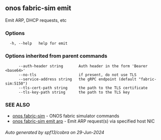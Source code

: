 <!--
SPDX-FileCopyrightText: 2019-present Open Networking Foundation <info@opennetworking.org>

SPDX-License-Identifier: Apache-2.0
-->

## onos fabric-sim emit

Emit ARP, DHCP requests, etc

### Options

```
  -h, --help   help for emit
```

### Options inherited from parent commands

```
      --auth-header string       Auth header in the form 'Bearer <base64>'
      --no-tls                   if present, do not use TLS
      --service-address string   the gRPC endpoint (default "fabric-sim:5150")
      --tls-cert-path string     the path to the TLS certificate
      --tls-key-path string      the path to the TLS key
```

### SEE ALSO

* [onos fabric-sim](onos_fabric-sim.md)	 - ONOS fabric simulator commands
* [onos fabric-sim emit arp](onos_fabric-sim_emit_arp.md)	 - Emit ARP request(s) via specified host NIC

###### Auto generated by spf13/cobra on 29-Jun-2024
